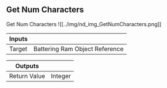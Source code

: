 ## Get Num Characters
Get Num Characters
![[../img/nd_img_GetNumCharacters.png]]

|Inputs||
|--|--|
| Target | Battering Ram Object Reference |

|Outputs||
|--|--|
| Return Value | Integer |
